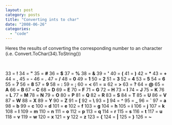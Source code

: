 ```yaml
---
layout: post
category: posts
title: "Converting ints to char"
date: "2008-06-26"
categories: 
  - "code"
---
```


Heres the results of converting the corresponding number to an character  (i.e. Convert.ToChar(34).ToString())

 

33 = **!** 34 = **"** 35 = **#** 36 = **$** 37 = **%** 38 = **&** 39 = **'** 40 = **(** 41 = **)** 42 = **\*** 43 = **+** 44 = **,** 45 = **\-** 46 = **.** 47 = **/** 48 = **0** 49 = **1** 50 = **2** 51 = **3** 52 = **4** 53 = **5** 54 = **6** 55 = **7** 56 = **8** 57 = **9** 58 = **:** 59 = **;** 60 = **<** 61 = **\=** 62 = **\>** 63 = **?** 64 = **@** 65 = **A** 66 = **B** 67 = **C** 68 = **D** 69 = **E** 70 = **F** 71 = **G** 72 = **H** 73 = **I** 74 = **J** 75 = **K** 76 = **L** 77 = **M** 78 = **N** 79 = **O** 80 = **P** 81 = **Q** 82 = **R** 83 = **S** 84 = **T** 85 = **U** 86 = **V** 87 = **W** 88 = **X** 89 = **Y** 90 = **Z** 91 = **\[** 92 = **\\** 93 = **\]** 94 = **^** 95 = **\_** 96 = **\`** 97 = **a** 98 = **b** 99 = **c** 100 = **d** 101 = **e** 102 = **f** 103 = **g** 104 = **h** 105 = **i** 106 = **j** 107 = **k** 108 = **l** 109 = **m** 110 = **n** 111 = **o** 112 = **p** 113 = **q** 114 = **r** 115 = **s** 116 = **t** 117 = **u** 118 = **v** 119 = **w** 120 = **x** 121 = **y** 122 = **z** 123 = **{** 124 = **|** 125 = **}** 126 = **~**
